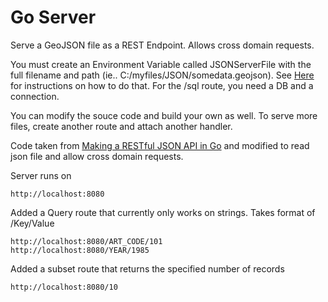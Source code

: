 # Go Server

Serve a GeoJSON file as a REST Endpoint. Allows cross domain requests.

You must create an Environment Variable called JSONServerFile with the full filename and path (ie.. C:/myfiles/JSON/somedata.geojson). See [Here](http://www.computerhope.com/issues/ch000549.htm) for instructions on how to do that. For the /sql route, you need a DB and a connection.

You can modify the souce code and build your own as well.
To serve more files, create another route and attach another handler.

Code taken from [Making a RESTful JSON API in Go](http:////thenewstack.io/make-a-restful-json-api-go/) and modified to read json file and allow cross domain requests.

Server runs on
```
http://localhost:8080
```
Added a Query route that currently only works on strings. Takes format of /Key/Value
```
http://localhost:8080/ART_CODE/101
http://localhost:8080/YEAR/1985
```
Added a subset route that returns the specified number of records
```
http://localhost:8080/10
```
